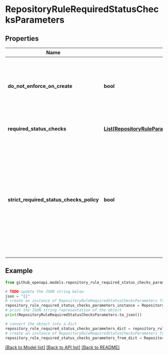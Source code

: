 # RepositoryRuleRequiredStatusChecksParameters


## Properties

Name | Type | Description | Notes
------------ | ------------- | ------------- | -------------
**do_not_enforce_on_create** | **bool** | Allow repositories and branches to be created if a check would otherwise prohibit it. | [optional] 
**required_status_checks** | [**List[RepositoryRuleParamsStatusCheckConfiguration]**](RepositoryRuleParamsStatusCheckConfiguration.md) | Status checks that are required. | 
**strict_required_status_checks_policy** | **bool** | Whether pull requests targeting a matching branch must be tested with the latest code. This setting will not take effect unless at least one status check is enabled. | 

## Example

```python
from github_openapi.models.repository_rule_required_status_checks_parameters import RepositoryRuleRequiredStatusChecksParameters

# TODO update the JSON string below
json = "{}"
# create an instance of RepositoryRuleRequiredStatusChecksParameters from a JSON string
repository_rule_required_status_checks_parameters_instance = RepositoryRuleRequiredStatusChecksParameters.from_json(json)
# print the JSON string representation of the object
print(RepositoryRuleRequiredStatusChecksParameters.to_json())

# convert the object into a dict
repository_rule_required_status_checks_parameters_dict = repository_rule_required_status_checks_parameters_instance.to_dict()
# create an instance of RepositoryRuleRequiredStatusChecksParameters from a dict
repository_rule_required_status_checks_parameters_from_dict = RepositoryRuleRequiredStatusChecksParameters.from_dict(repository_rule_required_status_checks_parameters_dict)
```
[[Back to Model list]](../README.md#documentation-for-models) [[Back to API list]](../README.md#documentation-for-api-endpoints) [[Back to README]](../README.md)


